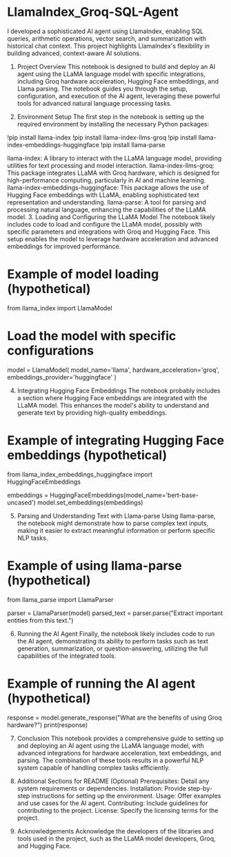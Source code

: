 # LlamaIndex_Groq-SQL-Agent
I developed a sophisticated AI agent using LlamaIndex, enabling SQL queries, arithmetic operations, vector search, and summarization with historical chat context. This project highlights LlamaIndex's flexibility in building advanced, context-aware AI solutions.

1. Project Overview
This notebook is designed to build and deploy an AI agent using the LLaMA language model with specific integrations, including Groq hardware acceleration, Hugging Face embeddings, and Llama parsing. The notebook guides you through the setup, configuration, and execution of the AI agent, leveraging these powerful tools for advanced natural language processing tasks.

2. Environment Setup
The first step in the notebook is setting up the required environment by installing the necessary Python packages:

!pip install llama-index
!pip install llama-index-llms-groq
!pip install llama-index-embeddings-huggingface
!pip install llama-parse

llama-index: A library to interact with the LLaMA language model, providing utilities for text processing and model interaction.
llama-index-llms-groq: This package integrates LLaMA with Groq hardware, which is designed for high-performance computing, particularly in AI and machine learning.
llama-index-embeddings-huggingface: This package allows the use of Hugging Face embeddings with LLaMA, enabling sophisticated text representation and understanding.
llama-parse: A tool for parsing and processing natural language, enhancing the capabilities of the LLaMA model.
3. Loading and Configuring the LLaMA Model
The notebook likely includes code to load and configure the LLaMA model, possibly with specific parameters and integrations with Groq and Hugging Face. This setup enables the model to leverage hardware acceleration and advanced embeddings for improved performance.

# Example of model loading (hypothetical)
from llama_index import LlamaModel

# Load the model with specific configurations
model = LlamaModel(
    model_name='llama', 
    hardware_acceleration='groq', 
    embeddings_provider='huggingface'
)

4. Integrating Hugging Face Embeddings
The notebook probably includes a section where Hugging Face embeddings are integrated with the LLaMA model. This enhances the model's ability to understand and generate text by providing high-quality embeddings.

# Example of integrating Hugging Face embeddings (hypothetical)
from llama_index_embeddings_huggingface import HuggingFaceEmbeddings

embeddings = HuggingFaceEmbeddings(model_name='bert-base-uncased')
model.set_embeddings(embeddings)


5. Parsing and Understanding Text with Llama-parse
Using llama-parse, the notebook might demonstrate how to parse complex text inputs, making it easier to extract meaningful information or perform specific NLP tasks.

# Example of using llama-parse (hypothetical)
from llama_parse import LlamaParser

parser = LlamaParser(model)
parsed_text = parser.parse("Extract important entities from this text.")

6. Running the AI Agent
Finally, the notebook likely includes code to run the AI agent, demonstrating its ability to perform tasks such as text generation, summarization, or question-answering, utilizing the full capabilities of the integrated tools.

# Example of running the AI agent (hypothetical)
response = model.generate_response("What are the benefits of using Groq hardware?")
print(response)

7. Conclusion
This notebook provides a comprehensive guide to setting up and deploying an AI agent using the LLaMA language model, with advanced integrations for hardware acceleration, text embeddings, and parsing. The combination of these tools results in a powerful NLP system capable of handling complex tasks efficiently.

8. Additional Sections for README (Optional)
Prerequisites: Detail any system requirements or dependencies.
Installation: Provide step-by-step instructions for setting up the environment.
Usage: Offer examples and use cases for the AI agent.
Contributing: Include guidelines for contributing to the project.
License: Specify the licensing terms for the project.
9. Acknowledgements
Acknowledge the developers of the libraries and tools used in the project, such as the LLaMA model developers, Groq, and Hugging Face.









